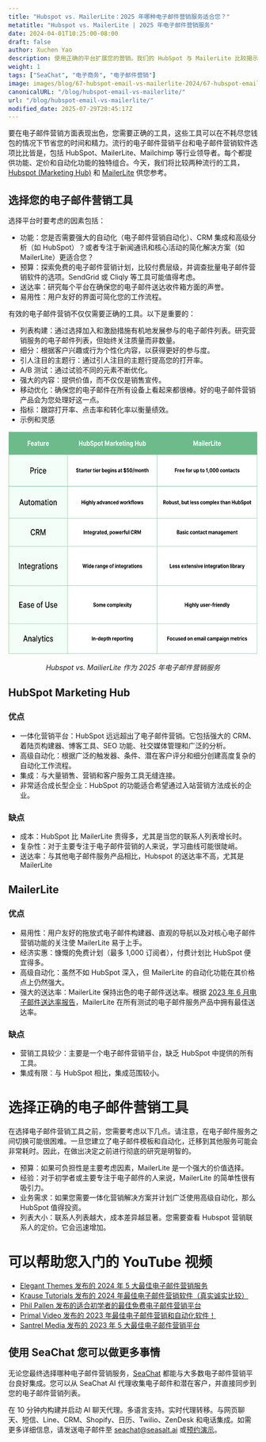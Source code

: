 ```yaml
---
title: "Hubspot vs. MailerLite：2025 年哪种电子邮件营销服务适合您？"
metatitle: "Hubspot vs. MailerLite | 2025 年电子邮件营销服务"
date: 2024-04-01T10:25:00-08:00
draft: false
author: Xuchen Yao
description: 使用正确的平台扩展您的营销。我们的 HubSpot 与 MailerLite 比较揭示了提升参与度、简化工作流程并为您省钱的最佳工具。
weight: 1
tags: ["SeaChat", "电子商务", "电子邮件营销"]
image: images/blog/67-hubspot-email-vs-mailerlite-2024/67-hubspot-email-vs-mailerlite-2024.jpg
canonicalURL: "/blog/hubspot-email-vs-mailerlite/"
url: "/blog/hubspot-email-vs-mailerlite/"
modified_date: 2025-07-29T20:45:17Z
---
```


要在电子邮件营销方面表现出色，您需要正确的工具，这些工具可以在不耗尽您钱包的情况下节省您的时间和精力。流行的电子邮件营销平台和电子邮件营销软件选项比比皆是，包括 HubSpot、MailerLite、Mailchimp 等行业领导者。每个都提供功能、定价和自动化功能的独特组合。今天，我们将比较两种流行的工具，[Hubspot (Marketing Hub)](https://www.hubspot.com/products/marketing/professional) 和 [MailerLite](https://www.mailerlite.com/) 供您参考。


## 选择您的电子邮件营销工具

选择平台时要考虑的因素包括：

- 功能：您是否需要强大的自动化（电子邮件营销自动化）、CRM 集成和高级分析（如 HubSpot）？或者专注于新闻通讯和核心活动的简化解决方案（如 MailerLite）更适合您？
- 预算：探索免费的电子邮件营销计划，比较付费层级，并调查批量电子邮件营销软件的选项。SendGrid 或 Cliqly 等工具可能值得考虑。
- 送达率：研究每个平台在确保您的电子邮件送达收件箱方面的声誉。
- 易用性：用户友好的界面可简化您的工作流程。

有效的电子邮件营销不仅仅需要正确的工具。以下是重要的：

- 列表构建：通过选择加入和激励措施有机地发展参与的电子邮件列表。研究营销服务的电子邮件列表，但始终关注质量而非数量。
- 细分：根据客户兴趣或行为个性化内容，以获得更好的参与度。
- 引人注目的主题行：通过引人注目的主题行提高您的打开率。
- A/B 测试：通过试验不同的元素不断优化。
- 强大的内容：提供价值，而不仅仅是销售宣传。
- 移动优化：确保您的电子邮件在所有设备上看起来都很棒。好的电子邮件营销产品会为您处理好这一点。
- 指标：跟踪打开率、点击率和转化率以衡量绩效。
- 示例和灵感


<center>
<img height="450px" src="/images/blog/67-hubspot-email-vs-mailerlite-2024/hubspot-and-mailerlite-email-marketing-service-comparison-2024.png" alt="Hubspot vs. MailerLite 电子邮件营销服务比较 2025"/>

*Hubspot vs. MailierLite 作为 2025 年电子邮件营销服务*
</center>

## HubSpot Marketing Hub

### 优点

- 一体化营销平台：HubSpot 远远超出了电子邮件营销。它包括强大的 CRM、着陆页构建器、博客工具、SEO 功能、社交媒体管理和广泛的分析。
- 高级自动化：根据广泛的触发器、条件、潜在客户评分和细分创建高度复杂的自动化工作流程。
- 集成：与大量销售、营销和客户服务工具无缝连接。
- 非常适合成长型企业：HubSpot 的功能适合希望通过入站营销方法成长的企业。

### 缺点

- 成本：HubSpot 比 MailerLite 贵得多，尤其是当您的联系人列表增长时。
- 复杂性：对于主要专注于电子邮件营销的人来说，学习曲线可能很陡峭。
- 送达率：与其他电子邮件服务产品相比，Hubspot 的送达率不高，尤其是 MailerLite

## MailerLite

### 优点

- 易用性：用户友好的拖放式电子邮件构建器、直观的导航以及对核心电子邮件营销功能的关注使 MailerLite 易于上手。
- 经济实惠：慷慨的免费计划（最多 1,000 订阅者），付费计划比 HubSpot 便宜得多。
- 高级自动化：虽然不如 HubSpot 深入，但 MailerLite 的自动化功能在其价格点上仍然强大。
- 强大的送达率：MailerLite 保持出色的电子邮件送达率。根据 [2023 年 6 月电子邮件送达率报告](https://www.emailtooltester.com/en/blog/email-deliverability-june-2023/)，MailerLite 在所有测试的电子邮件服务产品中拥有最佳送达率。

### 缺点

- 营销工具较少：主要是一个电子邮件营销平台，缺乏 HubSpot 中提供的所有工具。
- 集成有限：与 HubSpot 相比，集成范围较小。

# 选择正确的电子邮件营销工具

在选择电子邮件营销工具之前，您需要考虑以下几点。请注意，在电子邮件服务之间切换可能很困难。一旦您建立了电子邮件模板和自动化，迁移到其他服务可能会非常耗时。因此，在做出决定之前进行彻底的研究是明智的。

- 预算：如果可负担性是主要考虑因素，MailerLite 是一个强大的价值选择。
- 经验：对于初学者或主要专注于电子邮件的人来说，MailerLite 的简单性很有吸引力。
- 业务需求：如果您需要一体化营销解决方案并计划广泛使用高级自动化，那么 HubSpot 值得投资。
- 列表大小：联系人列表越大，成本差异越显著。您需要查看 Hubspot 营销联系人的定价。它会迅速增加。


# 可以帮助您入门的 YouTube 视频

- [Elegant Themes 发布的 2024 年 5 大最佳电子邮件营销服务](https://www.youtube.com/watch?v=FWxgafQAiUI)
- [Krause Tutorials 发布的 2024 年最佳电子邮件营销软件（真实诚实比较）](https://www.youtube.com/watch?v=HM-FxC1jbJ4)
- [Phil Pallen 发布的适合初学者的最佳免费电子邮件营销平台](https://www.youtube.com/watch?v=aDXsec1WIcM)
- [Primal Video 发布的 2023 年最佳电子邮件营销和自动化软件！](https://www.youtube.com/watch?v=ue64tBgnagA)
- [Santrel Media 发布的 2023 年 5 大最佳电子邮件营销平台](https://www.youtube.com/watch?v=GvyNW2njcGE)

## 使用 SeaChat 您可以做更多事情

无论您最终选择哪种电子邮件营销服务，[SeaChat](https://chat.seasalt.ai/?utm_source=blog) 都能与大多数电子邮件营销平台良好集成。您可以从 SeaChat AI 代理收集电子邮件和潜在客户，并直接同步到您的电子邮件营销列表。

在 10 分钟内构建并启动 AI 聊天代理。多语言支持。实时代理转移。与网页聊天、短信、Line、CRM、Shopify、日历、Twilio、ZenDesk 和电话集成。如需更多详细信息，请发送电子邮件至 [seachat@seasalt.ai](mailto:seameet@seasalt.ai) 或[预约演示](https://meetings.hubspot.com/seasalt-ai/seasalt-meeting)。
